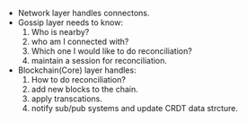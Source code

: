 - Network layer handles connectons.
- Gossip layer needs to know:
	1. Who is nearby?
	2. who am I connected with?
	3. Which one I would like to do reconciliation?
	4. maintain a session for reconciliation.
- Blockchain(Core) layer handles:
	1. How to do reconciliation?
	2. add new blocks to the chain.
	3. apply transcations.
	4. notify sub/pub systems and update CRDT data strcture.

